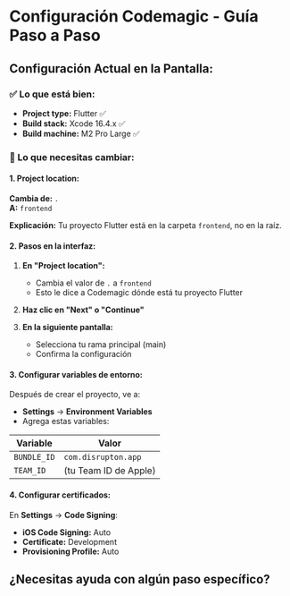 # Configuración Codemagic - Guía Paso a Paso

## Configuración Actual en la Pantalla:

### ✅ Lo que está bien:
- **Project type:** Flutter ✅
- **Build stack:** Xcode 16.4.x ✅
- **Build machine:** M2 Pro Large ✅

### 🔧 Lo que necesitas cambiar:

#### **1. Project location:**
**Cambia de:** `.`  
**A:** `frontend`

**Explicación:** Tu proyecto Flutter está en la carpeta `frontend`, no en la raíz.

#### **2. Pasos en la interfaz:**

1. **En "Project location":**
   - Cambia el valor de `.` a `frontend`
   - Esto le dice a Codemagic dónde está tu proyecto Flutter

2. **Haz clic en "Next" o "Continue"**

3. **En la siguiente pantalla:**
   - Selecciona tu rama principal (main)
   - Confirma la configuración

#### **3. Configurar variables de entorno:**

Después de crear el proyecto, ve a:
- **Settings** → **Environment Variables**
- Agrega estas variables:

| Variable | Valor |
|----------|-------|
| `BUNDLE_ID` | `com.disrupton.app` |
| `TEAM_ID` | (tu Team ID de Apple) |

#### **4. Configurar certificados:**

En **Settings** → **Code Signing**:
- **iOS Code Signing:** Auto
- **Certificate:** Development
- **Provisioning Profile:** Auto

## ¿Necesitas ayuda con algún paso específico?
